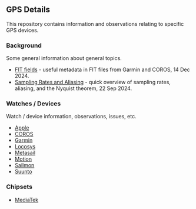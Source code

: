 ## GPS Details

This repository contains information and observations relating to specific GPS devices.



### Background

Some general information about general topics.

- [FIT fields](general/fit/README.md) - useful metadata in FIT files from Garmin and COROS, 14 Dec 2024.
- [Sampling Rates and Aliasing](general/aliasing/README.md) - quick overview of sampling rates, aliasing, and the Nyquist theorem, 22 Sep 2024.



### Watches / Devices

Watch / device information, observations, issues, etc.

- [Apple](devices/apple/README.md)
- [COROS](devices/coros/README.md)
- [Garmin](devices/garmin/README.md)
- [Locosys](devices/locosys/README.md)
- [Metasail](devices/metasail/README.md)
- [Motion](devices/motion/README.md)
- [Sailmon](sailmon/README.md)
- [Suunto](devices/suunto/README.md)



### Chipsets

- [MediaTek](chipsets/mediatek/README.md)